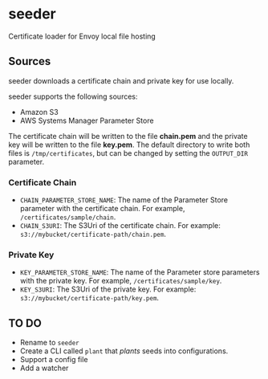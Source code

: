 # seeder
Certificate loader for Envoy local file hosting

## Sources

seeder downloads a certificate chain and private key for use locally.

seeder supports the following sources:
* Amazon S3
* AWS Systems Manager Parameter Store

The certificate chain will be written to the file **chain.pem** and the private key will be written to the file **key.pem**. The default directory to write both files is `/tmp/certificates`, but can be changed by setting the `OUTPUT_DIR` parameter.

### Certificate Chain

* `CHAIN_PARAMETER_STORE_NAME`: The name of the Parameter Store parameter with the certificate chain. For example, `/certificates/sample/chain`.
* `CHAIN_S3URI`: The S3Uri of the certificate chain. For example: `s3://mybucket/certificate-path/chain.pem`.

### Private Key

* `KEY_PARAMETER_STORE_NAME`: The name of the Parameter store parameters with the private key. For example, `/certificates/sample/key`.
* `KEY_S3URI`: The S3Uri of the private key. For example: `s3://mybucket/certificate-path/key.pem`.

## TO DO

* Rename to `seeder`
* Create a CLI called `plant` that _plants_ seeds into configurations.
* Support a config file
* Add a watcher